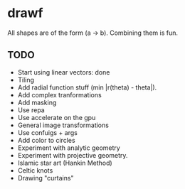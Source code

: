 # drawf

All shapes are of the form (a -> b). Combining them is fun.

## TODO

* Start using linear vectors: done
* Tiling
* Add radial function stuff (min |r(theta) - theta|).
* Add complex tranformations
* Add masking
* Use repa
* Use accelerate on the gpu
* General image transformations
* Use confuigs + args
* Add color to circles
* Experiment with analytic geometry
* Experiment with projective geometry.
* Islamic star art (Hankin Method)
* Celtic knots
* Drawing "curtains"
